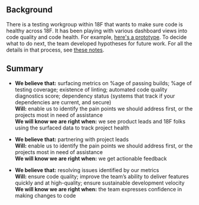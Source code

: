 ## Background

There is a testing workgroup within 18F that wants to make sure code is healthy across 18F. It has been playing with various dashboard views into code quality and code health. For example, [here's a prototype](https://project-dashboard.18f.gov/default). To decide what to do next, the team developed hypotheses for future work. For all the details in that process, see [these notes](https://docs.google.com/document/d/18nPmH01Uz56xarHV66SVTU8f7boCr_ut5eQAArXzei4/edit).

## Summary

- **We believe that:** surfacing metrics on %age of passing builds; %age of testing coverage; existence of linting; automated code quality diagnostics score; dependency status (systems that track if your dependencies are current, and secure)   
**Will:** enable us to identify the pain points we should address first, or the projects most in need of assistance   
**We will know we are right when:** we see product leads and 18F folks using the surfaced data to track project health

- **We believe that:** partnering with project leads   
**Will:** enable us to identify the pain points we should address first, or the projects most in need of assistance   
**We will know we are right when:** we get actionable feedback

- **We believe that:** resolving issues identified by our metrics   
**Will:** ensure code quality; improve the team’s ability to deliver features quickly and at high-quality; ensure sustainable development velocity   
**We will know we are right when:** the team expresses confidence in making changes to code
